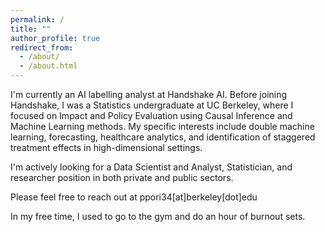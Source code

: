 ```yaml
---
permalink: /
title: ""
author_profile: true
redirect_from: 
  - /about/
  - /about.html
---
```

I'm currently an AI labelling analyst at Handshake AI. Before joining Handshake, I was a Statistics undergraduate at UC Berkeley, where I focused on Impact and Policy Evaluation using Causal Inference and Machine Learning methods. My specific interests include double machine learning, forecasting, healthcare analytics, and identification of staggered treatment effects in high-dimensional settings. 

I'm actively looking for a Data Scientist and Analyst, Statistician, and researcher position in both private and public sectors.

Please feel free to reach out at ppori34[at]berkeley[dot]edu

In my free time, I used to go to the gym and do an hour of burnout sets.

